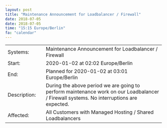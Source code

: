 ```yaml
---
layout: post
title: "Maintenance Announcement for Loadbalancer / Firewall"
date: 2018-07-05
date: 2018-07-05
time: "15:15 Europe/Berlin"
fa: "calendar"
---
```


|                   |   |                                                                      |
|-------------------|---|----------------------------------------------------------------------|
| Systems:          |   | Maintenance Announcement for Loadbalancer / Firewall|
| Start:            |   | 2020-01-02 at 02:02 Europe/Berlin |
| End:              |   | Planned for 2020-01-02 at 03:01  Europe/Berlin |
| Description:      |   | During the above period we are going to perform maintenance work on our Loadbalancer / Firewall systems. No interruptions are expected. |
| Affected:         |   |All Customers with Managed Hosting / Shared Loadbalancers |